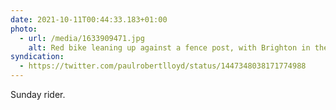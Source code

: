 ```yaml
---
date: 2021-10-11T00:44:33.183+01:00
photo:
  - url: /media/1633909471.jpg
    alt: Red bike leaning up against a fence post, with Brighton in the distance.
syndication:
  - https://twitter.com/paulrobertlloyd/status/1447348038171774988
---
```

Sunday rider.
